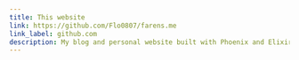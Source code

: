 ```yaml
---
title: This website
link: https://github.com/Flo0807/farens.me
link_label: github.com
description: My blog and personal website built with Phoenix and Elixir.
---
```

